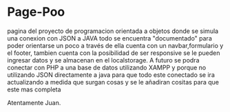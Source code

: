 # Page-Poo
pagina del proyecto de programacion orientada a objetos donde se simula una conexion con JSON a JAVA
todo se encuentra "documentado" para poder orientarse un poco  a través de ella 
cuenta con un navbar,formulario y el footer, tambien cuenta con la posibilidad de ser responsive
se le pueden ingresar datos y se almacenan en el localstorage.
A futuro se podra conectar con PHP a una base de datos utilizando XAMPP y porque no utilizando JSON directamente a java para que todo este conectado
se ira actualizando a medida que surgan cosas y se le añadiran cositas para que este mas completa


Atentamente
Juan.
